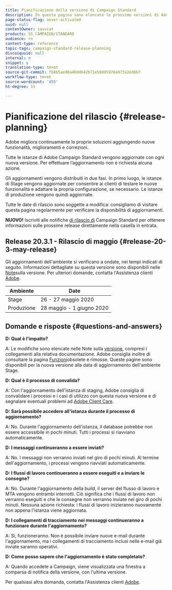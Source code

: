 ```yaml
---
title: Pianificazione della versione di Campaign Standard
description: In questa pagina sono elencate le prossime versioni di Adobe Campaign Standard.
page-status-flag: never-activated
uuid: null
contentOwner: sauviat
products: SG_CAMPAIGN/STANDARD
audience: rn
content-type: reference
topic-tags: campaign-standard-release-planning
discoiquuid: null
internal: n
snippet: y
translation-type: tm+mt
source-git-commit: fb865ae08a4b0db42b71e58895976a973a2ed6b7
workflow-type: tm+mt
source-wordcount: '455'
ht-degree: 1%

---
```



# Pianificazione del rilascio {#release-planning}

Adobe migliora continuamente le proprie soluzioni aggiungendo nuove funzionalità, miglioramenti e correzioni.

Tutte le istanze di Adobe Campaign Standard vengono aggiornate con ogni nuova versione. Per effettuare l’aggiornamento non è richiesta alcuna azione.

Gli aggiornamenti vengono distribuiti in due fasi. In primo luogo, le istanze di Stage vengono aggiornate per consentire ai clienti di testare le nuove funzionalità e adattare la propria configurazione, se necessario. Le istanze di produzione vengono quindi aggiornate.

Tutte le date di rilascio sono soggette a modifica: consigliamo di visitare questa pagina regolarmente per verificare la disponibilità di aggiornamenti.

**NUOVO!** Iscriviti alle notifiche [di rilascio di](http://amc-mkt-prod1-t.adobe-campaign.com/lp/LP25?service=%40rZ5cqp2DgNzrgz0alKPInakNbPSTeJYozZYnS7Wbs802u4GlISkHZX4omtK00nAU6xzZ6luEWQzr7kQ9pkCwJYumWkU) Campaign Standard per ottenere informazioni sulle prossime release direttamente nella casella in entrata.

## Release 20.3.1 - Rilascio di maggio {#release-20-3-may-release}

Gli aggiornamenti dell&#39;ambiente si verificano a ondate, nei tempi indicati di seguito. Informazioni dettagliate su questa versione sono disponibili nelle [Note](../../rn/using/release-notes.md)sulla versione. Per ulteriori domande, contatta l&#39;Assistenza clienti [Adobe](https://support.neolane.net/webApp/extranetLogin).

<table>
 <thead>
  <tr>
   <th> Ambiente<br /> </th>
   <th> Date<br /> </th>
  </tr>
 </thead>
 <tbody>
  <tr>
   <td>Stage<br /> </td>
   <td>26 - 27 maggio 2020<br /> </td>
  </tr>
  <tr>
   <td> Produzione<br /> </td>
   <td>28 maggio - 1 giugno 2020<br /> </td>
  </tr>
 </tbody>
</table>



## Domande e risposte {#questions-and-answers}

**D: Qual è l&#39;impatto?**

A: Le modifiche sono elencate nelle Note sulla [versione](../../rn/using/release-notes.md), compresi i collegamenti alla relativa documentazione. Adobe consiglia inoltre di consultare la pagina [Funzioni](https://helpx.adobe.com/it/campaign/kb/acs-deprecated-and-removed-features.html)obsolete e rimosse. Queste pagine sono disponibili per la nuova versione alla data di aggiornamento dell&#39;ambiente Stage.

**D: Qual è il processo di convalida?**

A: Con l&#39;aggiornamento dell&#39;istanza di staging, Adobe consiglia di convalidare i processi e i casi di utilizzo con questa nuova versione e di segnalare eventuali problemi ad [Adobe Client Care](https://support.neolane.net/webApp/extranetLogin).

**D: Sarà possibile accedere all&#39;istanza durante il processo di aggiornamento?**

A: No. Durante l&#39;aggiornamento dell&#39;istanza, il database potrebbe non essere accessibile in pochi minuti. Tutti i processi si riavviano automaticamente.

**D: I messaggi continueranno a essere inviati?**

A: No. I messaggi non verranno inviati nel giro di pochi minuti. Al termine dell&#39;aggiornamento, i processi vengono riavviati automaticamente.

**D: I flussi di lavoro continueranno a essere eseguiti e a inviare le consegne?**

A: No. Durante l&#39;aggiornamento della build, il server del flusso di lavoro e MTA vengono entrambi interrotti. Ciò significa che i flussi di lavoro non verranno eseguiti e che le consegne non verranno inviate nel giro di pochi minuti. Nessuna azione richiesta: i flussi di lavoro inizieranno nuovamente non appena l&#39;istanza viene aggiornata.

**D: I collegamenti di tracciamento nei messaggi continueranno a funzionare durante l&#39;aggiornamento?**

A: Sì, funzioneranno. Non è possibile inviare nuove e-mail durante l&#39;aggiornamento, ma i collegamenti di tracciamento inclusi nelle e-mail già inviate saranno operativi.

**D: Come posso sapere che l&#39;aggiornamento è stato completato?**

A: Quando accedete a Campaign, viene visualizzata una finestra a comparsa di notifica della versione, con l&#39;ultima versione.

Per qualsiasi altra domanda, contatta l&#39;Assistenza clienti [Adobe](https://support.neolane.net/webApp/extranetLogin).
